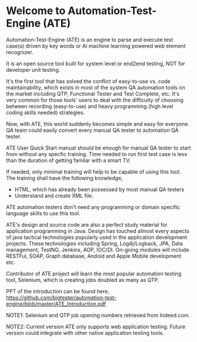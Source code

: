 # Welcome to Automation-Test-Engine (ATE)

Automation-Test-Engine (ATE) is an engine to parse and execute test case(s) driven by key words or AI machine learning powered web element recognizer.

It is an open source tool built for system level or end2end testing, NOT for developer unit testing. 

It's the first tool that has solved the conflict of easy-to-use vs. code maintainability, which exists in most of the system QA automation tools on the market including QTP, Functional Tester and Test Complete, etc. It's very common for those tools' users to deal with the difficulty of choosing between recording (easy-to-use) and heavy programming (high level coding skills needed) strategies. 

Now, with ATE, this world suddenly becomes simple and easy for everyone. QA team could easily convert every manual QA tester to automation QA tester.

ATE User Quick Start manual should be enough for manual QA tester to start from without any specfic training. Time needed to run first test case is less than the duration of getting familar with a smart TV.

If needed, only minimal training will help to be capable of using this tool. The training shall have the following knowledge,
* HTML, which has already been possessed by most manual QA testers
* Understand and create XML file.

ATE automation testers don't need any programming or domain specific language skills to use this tool.

ATE's design and source code are also a perfect study material for application programming in Java. Design has touched almost every aspects of java tactical technologies popularly used in the application development projects. These technologies including Spring, Log4j/Logback, JPA, Data management, TestNG, Jenkins, AOP, IOC/DI. On-going modules will include RESTFul, SOAP, Graph database, Andoid and Apple Mobile development etc. 

Contributor of ATE project will learn the most popular automation testing tool, Selenium, which is creating jobs doubled as many as QTP.

PPT of the introduction can be found here, https://github.com/bigtester/automation-test-engine/blob/master/ATE_Introduction.pdf

NOTE1: Selenium and QTP job opening numbers retrieved from Indeed.com.

NOTE2: Current version ATE only supports web application testing. Future version could integrate with other native application testing tools.




